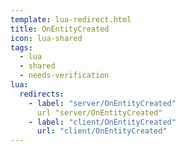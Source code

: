 ```yaml
---
template: lua-redirect.html
title: OnEntityCreated
icon: lua-shared
tags:
  - lua
  - shared
  - needs-verification
lua:
  redirects:
    - label: "server/OnEntityCreated"
      url "server/OnEntityCreated"
    - label: "client/OnEntityCreated"
      url: "client/OnEntityCreated"
---
```


